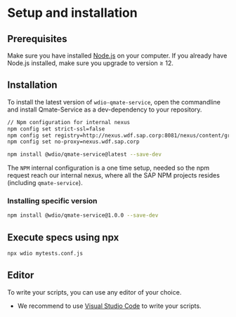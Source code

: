 # Setup and installation

## Prerequisites
Make sure you have installed [Node.js](https://nodejs.org/en/download/) on your computer. If you already have Node.js installed, make sure you upgrade to version ≥ 12.

## Installation
To install the latest version of `wdio-qmate-service`, open the commandline and install Qmate-Service as a dev-dependency to your repository.
```bash
// Npm configuration for internal nexus
npm config set strict-ssl=false
npm config set registry=http://nexus.wdf.sap.corp:8081/nexus/content/groups/build.milestones.npm/
npm config set no-proxy=nexus.wdf.sap.corp

npm install @wdio/qmate-service@latest --save-dev
```
The `NPM` internal configuration is a one time setup, needed so the npm request reach our internal nexus, where all the SAP NPM projects resides (including `qmate-service`).

### Installing specific version

```bash
npm install @wdio/qmate-service@1.0.0 --save-dev
```


## Execute specs using npx

```bash
npx wdio mytests.conf.js
```

## Editor
To write your scripts, you can use any editor of your choice.
- We recommend to use [Visual Studio Code](https://code.visualstudio.com/) to write your scripts.